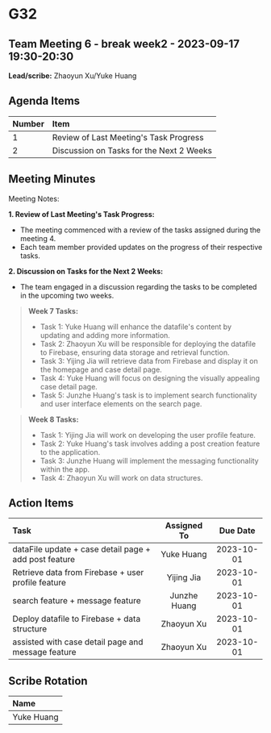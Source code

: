 # G32

## Team Meeting 6 - break week2  - 2023-09-17 19:30-20:30


**Lead/scribe:** Zhaoyun Xu/Yuke Huang

## Agenda Items
| Number   | Item                                       |
|:---------|:-------------------------------------------|
| 1 | Review of Last Meeting's Task Progress     |
| 2 | Discussion on Tasks for the Next 2 Weeks  |

## Meeting Minutes
Meeting Notes:

**1. Review of Last Meeting's Task Progress:**

- The meeting commenced with a review of the tasks assigned during the meeting 4.
- Each team member provided updates on the progress of their respective tasks.

**2. Discussion on Tasks for the Next 2 Weeks:**

- The team engaged in a discussion regarding the tasks to be completed in the upcoming two weeks.

>**Week 7 Tasks:**
>- Task 1:  Yuke Huang will enhance the datafile's content by updating and adding more information.
>- Task 2:  Zhaoyun Xu will be responsible for deploying the datafile to Firebase, ensuring data storage and retrieval function.
>- Task 3:  Yijing Jia will retrieve data from Firebase and display it on the homepage and case detail page.
>- Task 4:  Yuke Huang will focus on designing the visually appealing case detail page. 
>- Task 5:  Junzhe Huang's task is to implement search functionality and user interface elements on the search page.


>**Week 8 Tasks:**
>- Task 1:  Yijing Jia will work on developing the user profile feature.
>- Task 2:  Yuke Huang's task involves adding a post creation feature to the application.
>- Task 3:  Junzhe Huang will implement the messaging functionality within the app.
>- Task 4:  Zhaoyun Xu will work on data structures.

## Action Items
| Task                                                   | Assigned To  |  Due Date  |
|:-------------------------------------------------------|:------------:|:----------:|
| dataFile update +  case detail page + add post feature |  Yuke Huang  | 2023-10-01 |
| Retrieve data from Firebase + user profile feature     |  Yijing Jia  | 2023-10-01 |
| search feature + message feature                       | Junzhe Huang | 2023-10-01|
| Deploy datafile to Firebase + data structure           |  Zhaoyun Xu  | 2023-10-01 |
| assisted with case detail page and message feature     |  Zhaoyun Xu  | 2023-10-01 |


## Scribe Rotation
| Name |
|:-----|
|Yuke Huang|

